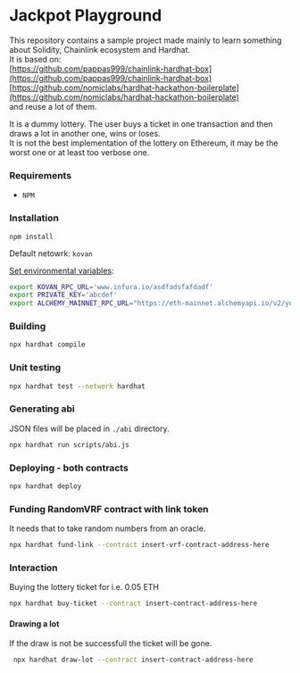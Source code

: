 # Jackpot Playground

This repository contains a sample project made mainly to learn something about
Solidity, Chainlink ecosystem and Hardhat.  
It is based on:  
[https://github.com/pappas999/chainlink-hardhat-box](https://github.com/pappas999/chainlink-hardhat-box)  
[https://github.com/nomiclabs/hardhat-hackathon-boilerplate](https://github.com/nomiclabs/hardhat-hackathon-boilerplate)  
and reuse a lot of them.

It is a dummy lottery. The user buys a ticket in one transaction and then draws a lot in another one, wins or loses.  
It is not the best implementation of the lottery on Ethereum, it may be the worst one or at least too verbose one.

### Requirements

- `NPM`

### Installation

```
npm install
```

Default netowrk: `kovan`

[Set environmental variables](https://github.com/pappas999/chainlink-hardhat-box/blob/main/README.md#installation):

```sh
export KOVAN_RPC_URL='www.infura.io/asdfadsfafdadf'
export PRIVATE_KEY='abcdef'
export ALCHEMY_MAINNET_RPC_URL="https://eth-mainnet.alchemyapi.io/v2/your-api-key"
```

### Building

```sh
npx hardhat compile
```

### Unit testing

```sh
npx hardhat test --network hardhat 
```

### Generating abi

JSON files will be placed in `./abi` directory.

```sh
npx hardhat run scripts/abi.js
```

### Deploying - both contracts

```sh
npx hardhat deploy
```

### Funding RandomVRF contract with link token

It needs that to take random numbers from an oracle.

```sh
npx hardhat fund-link --contract insert-vrf-contract-address-here
```

### Interaction

Buying the lottery ticket for i.e. 0.05 ETH

```sh
npx hardhat buy-ticket --contract insert-contract-address-here
```

#### Drawing a lot

If the draw is not be successfull the ticket will be gone.

```sh
 npx hardhat draw-lot --contract insert-contract-address-here
```

